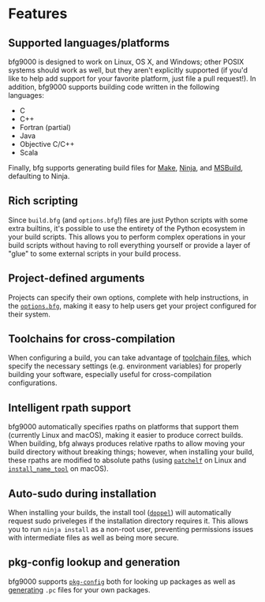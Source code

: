 # Features

## Supported languages/platforms

bfg9000 is designed to work on Linux, OS X, and Windows; other POSIX systems
should work as well, but they aren't explicitly supported (if you'd like to help
add support for your favorite platform, just file a pull request!). In addition,
bfg9000 supports building code written in the following languages:

* C
* C++
* Fortran (partial)
* Java
* Objective C/C++
* Scala

Finally, bfg supports generating build files for [Make][make], [Ninja][ninja],
and [MSBuild][msbuild], defaulting to Ninja.

## Rich scripting

Since `build.bfg` (and `options.bfg`!) files are just Python scripts with some
extra builtins, it's possible to use the entirety of the Python ecosystem in
your build scripts. This allows you to perform complex operations in your build
scripts without having to roll everything yourself or provide a layer of "glue"
to some external scripts in your build process.

## Project-defined arguments

Projects can specify their own options, complete with help instructions, in the
[`options.bfg`](writing.md#options), making it easy to help users get your
project configured for their system.

## Toolchains for cross-compilation

When configuring a build, you can take advantage of [toolchain
files](building.md#using-toolchain-files), which specify the necessary settings
(e.g. environment variables) for properly building your software, especially
useful for cross-compilation configurations.

## Intelligent rpath support

bfg9000 automatically specifies rpaths on platforms that support them
(currently Linux and macOS), making it easier to produce correct builds. When
building, bfg always produces relative rpaths to allow moving your build
directory without breaking things; however, when installing your build, these
rpaths are modified to absolute paths (using [`patchelf`][patchelf] on Linux and
[`install_name_tool`][install_name_tool] on macOS).

## Auto-sudo during installation

When installing your builds, the install tool ([`doppel`][doppel]) will
automatically request sudo priveleges if the installation directory requires it.
This allows you to run `ninja install` as a non-root user, preventing
permissions issues with intermediate files as well as being more secure.

## pkg-config lookup and generation

bfg9000 supports [`pkg-config`][pkg-config] both for looking up packages as well
as [generating](reference.md#pkg_config) `.pc` files for your own packages.

[ninja]: https://ninja-build.org/
[make]: https://www.gnu.org/software/make/
[msbuild]: https://msdn.microsoft.com/en-us/library/dd393574(v=vs.120).aspx
[patchelf]: https://nixos.org/patchelf.html
[install_name_tool]: https://www.unix.com/man-page/osx/1/install_name_tool/
[doppel]: https://github.com/jimporter/doppel
[pkg-config]: https://www.freedesktop.org/wiki/Software/pkg-config/

